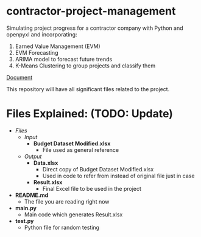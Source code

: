 # contractor-project-management
Simulating project progress for a contractor company with Python and openpyxl and incorporating:
1. Earned Value Management (EVM)
2. EVM Forecasting
3. ARIMA model to forecast future trends
4. K-Means Clustering to group projects and classify them

[Document](https://docs.google.com/document/d/1F3gdVz6H05FGF9EWCHSxroSorEmRNhGYcpC2DmMqhBk/edit?usp=sharing)

This repository will have all significant files related to the project.

# Files Explained: (TODO: Update)
* _Files_
    * _Input_
        * __Budget Dataset Modified.xlsx__
            * File used as general reference
    * _Output_
        * __Data.xlsx__
            * Direct copy of Budget Dataset Modified.xlsx
            * Used in code to refer from instead of original file just in case
        * __Result.xlsx__
            * Final Excel file to be used in the project
* __README.md__
    * The file you are reading right now
* __main.py__
    * Main code which generates Result.xlsx
* __test.py__
    * Python file for random testing